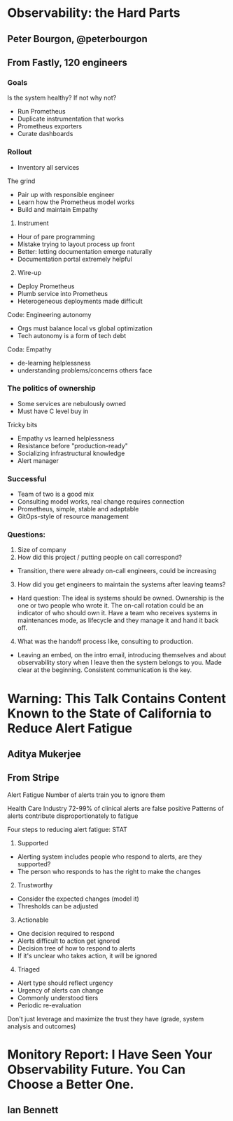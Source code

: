 # Observability: the Hard Parts
## Peter Bourgon, @peterbourgon
## From Fastly, 120 engineers

### Goals
Is the system healthy?
If not why not?

- Run Prometheus
- Duplicate instrumentation that works
- Prometheus exporters
- Curate dashboards

### Rollout
- Inventory all services

The grind
- Pair up with responsible engineer
- Learn how the Prometheus model works
- Build and maintain Empathy

1. Instrument
 - Hour of pare programming
 - Mistake trying to layout process up front
 - Better: letting documentation emerge naturally
 - Documentation portal extremely helpful
2. Wire-up
 - Deploy Prometheus
 - Plumb service into Prometheus
 - Heterogeneous deployments made difficult

Code: Engineering autonomy
- Orgs must balance local vs global optimization
- Tech autonomy is a form of tech debt

Coda: Empathy
- de-learning helplessness
- understanding problems/concerns others face

### The politics of ownership
- Some services are nebulously owned
- Must have C level buy in

Tricky bits
- Empathy vs learned helplessness 
- Resistance before "production-ready"
- Socializing infrastructural knowledge 
- Alert manager

### Successful
- Team of two is a good mix
- Consulting model works, real change requires connection
- Prometheus, simple, stable and adaptable
- GitOps-style of resource management

### Questions:
1. Size of company
2. How did this project / putting people on call correspond?
 - Transition, there were already on-call engineers, could be increasing
3. How did you get engineers to maintain the systems after leaving teams?
 - Hard question: The ideal is systems should be owned. Ownership is the one or two people who wrote it. The on-call rotation could be an indicator of who should own it. Have a team who receives systems in maintenances mode, as lifecycle and they manage it and hand it back off.
4. What was the handoff process like, consulting to production.
 - Leaving an embed, on the intro email, introducing themselves and about observability story when I leave then the system belongs to you. Made clear at the beginning. Consistent communication is the key.

# Warning: This Talk Contains Content Known to the State of California to Reduce Alert Fatigue
## Aditya Mukerjee
## From Stripe

Alert Fatigue
Number of alerts train you to ignore them

Health Care Industry
72-99% of clinical alerts are false positive
Patterns of alerts contribute disproportionately to fatigue

Four steps to reducing alert fatigue: STAT
1. Supported
 - Alerting system includes people who respond to alerts, are they supported?
 - The person who responds to has the right to make the changes
2. Trustworthy
 - Consider the expected changes (model it)
 - Thresholds can be adjusted
3. Actionable
 - One decision required to respond
 - Alerts difficult to action get ignored
 - Decision tree of how to respond to alerts
 - If it's unclear who takes action, it will be ignored
4. Triaged
 - Alert type should reflect urgency
 - Urgency of alerts can change
 - Commonly understood tiers
 - Periodic re-evaluation

Don't just leverage and maximize the trust they have (grade, system analysis and outcomes)



# Monitory Report: I Have Seen Your Observability Future. You Can Choose a Better One.
## Ian Bennett
